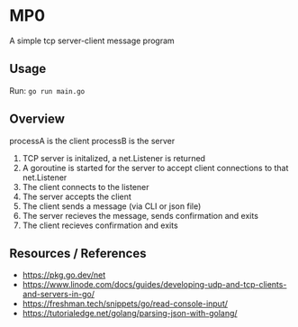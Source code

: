 # MP0 
A simple tcp server-client message program

## Usage

Run: ``go run main.go``

## Overview
processA is the client
processB is the server

1. TCP server is initalized, a net.Listener is returned
2. A goroutine is started for the server to accept client connections to that net.Listener
3. The client connects to the listener 
4. The server accepts the client
5. The client sends a message (via CLI or json file)
6. The server recieves the message, sends confirmation and exits
7. The client recieves confirmation and exits

## Resources / References
- https://pkg.go.dev/net
- https://www.linode.com/docs/guides/developing-udp-and-tcp-clients-and-servers-in-go/
- https://freshman.tech/snippets/go/read-console-input/
- https://tutorialedge.net/golang/parsing-json-with-golang/
